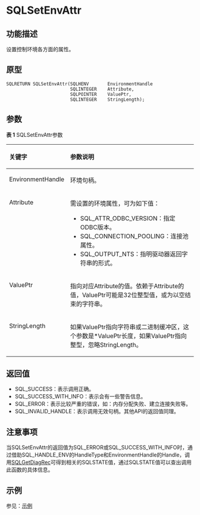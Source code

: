 # SQLSetEnvAttr<a name="ZH-CN_TOPIC_0242371456"></a>

## 功能描述<a name="zh-cn_topic_0238272902_zh-cn_topic_0237120432_zh-cn_topic_0059778852_s93fc7574cf154704b8cff271a57b9601"></a>

设置控制环境各方面的属性。

## 原型<a name="zh-cn_topic_0238272902_zh-cn_topic_0237120432_zh-cn_topic_0059778852_sfbbc7fe8e3e34b51af9d3a43dab859fc"></a>

```
SQLRETURN SQLSetEnvAttr(SQLHENV       EnvironmentHandle
                        SQLINTEGER    Attribute,    
                        SQLPOINTER    ValuePtr,     
                        SQLINTEGER    StringLength);
```

## 参数<a name="zh-cn_topic_0238272902_zh-cn_topic_0237120432_zh-cn_topic_0059778852_s1c9b27937d964eaba00ae77fe1cd2c71"></a>

**表 1**  SQLSetEnvAttr参数

<a name="zh-cn_topic_0238272902_zh-cn_topic_0237120432_zh-cn_topic_0059778852_t82b61d38241342ffa2c83b3e50393841"></a>
<table><thead align="left"><tr id="zh-cn_topic_0238272902_zh-cn_topic_0237120432_zh-cn_topic_0059778852_r3ec068cec36347ccb83a7f18cf131215"><th class="cellrowborder" valign="top" width="23.27%" id="mcps1.2.3.1.1"><p id="zh-cn_topic_0238272902_zh-cn_topic_0237120432_zh-cn_topic_0059778852_a44a45da69b324aa4b5c1187191ec5c77"><a name="zh-cn_topic_0238272902_zh-cn_topic_0237120432_zh-cn_topic_0059778852_a44a45da69b324aa4b5c1187191ec5c77"></a><a name="zh-cn_topic_0238272902_zh-cn_topic_0237120432_zh-cn_topic_0059778852_a44a45da69b324aa4b5c1187191ec5c77"></a><strong id="zh-cn_topic_0238272902_zh-cn_topic_0237120432_zh-cn_topic_0059778852_a78fd62134c834d6ab90eace249f90f74"><a name="zh-cn_topic_0238272902_zh-cn_topic_0237120432_zh-cn_topic_0059778852_a78fd62134c834d6ab90eace249f90f74"></a><a name="zh-cn_topic_0238272902_zh-cn_topic_0237120432_zh-cn_topic_0059778852_a78fd62134c834d6ab90eace249f90f74"></a>关键字</strong></p>
</th>
<th class="cellrowborder" valign="top" width="76.73%" id="mcps1.2.3.1.2"><p id="zh-cn_topic_0238272902_zh-cn_topic_0237120432_zh-cn_topic_0059778852_aee2bc08a3b8f47bf81fb032ef089ba6d"><a name="zh-cn_topic_0238272902_zh-cn_topic_0237120432_zh-cn_topic_0059778852_aee2bc08a3b8f47bf81fb032ef089ba6d"></a><a name="zh-cn_topic_0238272902_zh-cn_topic_0237120432_zh-cn_topic_0059778852_aee2bc08a3b8f47bf81fb032ef089ba6d"></a><strong id="zh-cn_topic_0238272902_zh-cn_topic_0237120432_zh-cn_topic_0059778852_a51048b44452847fabe05c8633f0220cf"><a name="zh-cn_topic_0238272902_zh-cn_topic_0237120432_zh-cn_topic_0059778852_a51048b44452847fabe05c8633f0220cf"></a><a name="zh-cn_topic_0238272902_zh-cn_topic_0237120432_zh-cn_topic_0059778852_a51048b44452847fabe05c8633f0220cf"></a>参数说明</strong></p>
</th>
</tr>
</thead>
<tbody><tr id="zh-cn_topic_0238272902_zh-cn_topic_0237120432_zh-cn_topic_0059778852_r89c7807f135840058d4a248137b3ca08"><td class="cellrowborder" valign="top" width="23.27%" headers="mcps1.2.3.1.1 "><p id="zh-cn_topic_0238272902_zh-cn_topic_0237120432_zh-cn_topic_0059778852_a5b881394ab5445c89e8b7a9cf6d8c93a"><a name="zh-cn_topic_0238272902_zh-cn_topic_0237120432_zh-cn_topic_0059778852_a5b881394ab5445c89e8b7a9cf6d8c93a"></a><a name="zh-cn_topic_0238272902_zh-cn_topic_0237120432_zh-cn_topic_0059778852_a5b881394ab5445c89e8b7a9cf6d8c93a"></a>EnvironmentHandle</p>
</td>
<td class="cellrowborder" valign="top" width="76.73%" headers="mcps1.2.3.1.2 "><p id="zh-cn_topic_0238272902_zh-cn_topic_0237120432_zh-cn_topic_0059778852_ae9e04af441044a6581179c8dac3884f3"><a name="zh-cn_topic_0238272902_zh-cn_topic_0237120432_zh-cn_topic_0059778852_ae9e04af441044a6581179c8dac3884f3"></a><a name="zh-cn_topic_0238272902_zh-cn_topic_0237120432_zh-cn_topic_0059778852_ae9e04af441044a6581179c8dac3884f3"></a>环境句柄。</p>
</td>
</tr>
<tr id="zh-cn_topic_0238272902_zh-cn_topic_0237120432_zh-cn_topic_0059778852_r2088b45aa8374f988b5b381a7e85ae5b"><td class="cellrowborder" valign="top" width="23.27%" headers="mcps1.2.3.1.1 "><p id="zh-cn_topic_0238272902_zh-cn_topic_0237120432_zh-cn_topic_0059778852_ace1e0a1bd94f482798c38666d51a57a7"><a name="zh-cn_topic_0238272902_zh-cn_topic_0237120432_zh-cn_topic_0059778852_ace1e0a1bd94f482798c38666d51a57a7"></a><a name="zh-cn_topic_0238272902_zh-cn_topic_0237120432_zh-cn_topic_0059778852_ace1e0a1bd94f482798c38666d51a57a7"></a>Attribute</p>
</td>
<td class="cellrowborder" valign="top" width="76.73%" headers="mcps1.2.3.1.2 "><p id="zh-cn_topic_0238272902_zh-cn_topic_0237120432_zh-cn_topic_0059778852_a5713dfef98384960a3106a2b7c9aa751"><a name="zh-cn_topic_0238272902_zh-cn_topic_0237120432_zh-cn_topic_0059778852_a5713dfef98384960a3106a2b7c9aa751"></a><a name="zh-cn_topic_0238272902_zh-cn_topic_0237120432_zh-cn_topic_0059778852_a5713dfef98384960a3106a2b7c9aa751"></a>需设置的环境属性，可为如下值：</p>
<a name="zh-cn_topic_0238272902_zh-cn_topic_0237120432_zh-cn_topic_0059778852_uefc416b07b1941be81ff69fc135a3a7f"></a><a name="zh-cn_topic_0238272902_zh-cn_topic_0237120432_zh-cn_topic_0059778852_uefc416b07b1941be81ff69fc135a3a7f"></a><ul id="zh-cn_topic_0238272902_zh-cn_topic_0237120432_zh-cn_topic_0059778852_uefc416b07b1941be81ff69fc135a3a7f"><li>SQL_ATTR_ODBC_VERSION：指定ODBC版本。</li><li>SQL_CONNECTION_POOLING：连接池属性。</li><li>SQL_OUTPUT_NTS：指明驱动器返回字符串的形式。</li></ul>
</td>
</tr>
<tr id="zh-cn_topic_0238272902_zh-cn_topic_0237120432_zh-cn_topic_0059778852_re3c53307a0b8488f86edbf902499dcd5"><td class="cellrowborder" valign="top" width="23.27%" headers="mcps1.2.3.1.1 "><p id="zh-cn_topic_0238272902_zh-cn_topic_0237120432_zh-cn_topic_0059778852_afaeaa8d63c164853a2b3aee69d5c4dda"><a name="zh-cn_topic_0238272902_zh-cn_topic_0237120432_zh-cn_topic_0059778852_afaeaa8d63c164853a2b3aee69d5c4dda"></a><a name="zh-cn_topic_0238272902_zh-cn_topic_0237120432_zh-cn_topic_0059778852_afaeaa8d63c164853a2b3aee69d5c4dda"></a>ValuePtr</p>
</td>
<td class="cellrowborder" valign="top" width="76.73%" headers="mcps1.2.3.1.2 "><p id="zh-cn_topic_0238272902_zh-cn_topic_0237120432_zh-cn_topic_0059778852_af32d5845d0bc4860ae768bce9257560e"><a name="zh-cn_topic_0238272902_zh-cn_topic_0237120432_zh-cn_topic_0059778852_af32d5845d0bc4860ae768bce9257560e"></a><a name="zh-cn_topic_0238272902_zh-cn_topic_0237120432_zh-cn_topic_0059778852_af32d5845d0bc4860ae768bce9257560e"></a>指向对应Attribute的值。依赖于Attribute的值，ValuePtr可能是32位整型值，或为以空结束的字符串。</p>
</td>
</tr>
<tr id="zh-cn_topic_0238272902_zh-cn_topic_0237120432_zh-cn_topic_0059778852_rc78d71a78a944585b1a9275d30efa604"><td class="cellrowborder" valign="top" width="23.27%" headers="mcps1.2.3.1.1 "><p id="zh-cn_topic_0238272902_zh-cn_topic_0237120432_zh-cn_topic_0059778852_a3b5e927cb76544a6b2b78ab3c7fcccd7"><a name="zh-cn_topic_0238272902_zh-cn_topic_0237120432_zh-cn_topic_0059778852_a3b5e927cb76544a6b2b78ab3c7fcccd7"></a><a name="zh-cn_topic_0238272902_zh-cn_topic_0237120432_zh-cn_topic_0059778852_a3b5e927cb76544a6b2b78ab3c7fcccd7"></a>StringLength</p>
</td>
<td class="cellrowborder" valign="top" width="76.73%" headers="mcps1.2.3.1.2 "><p id="zh-cn_topic_0238272902_zh-cn_topic_0237120432_zh-cn_topic_0059778852_a99d1997f52594ef2b2b236b459350ccd"><a name="zh-cn_topic_0238272902_zh-cn_topic_0237120432_zh-cn_topic_0059778852_a99d1997f52594ef2b2b236b459350ccd"></a><a name="zh-cn_topic_0238272902_zh-cn_topic_0237120432_zh-cn_topic_0059778852_a99d1997f52594ef2b2b236b459350ccd"></a>如果ValuePtr指向字符串或二进制缓冲区，这个参数是*ValuePtr长度，如果ValuePtr指向整型，忽略StringLength。</p>
</td>
</tr>
</tbody>
</table>

## 返回值<a name="zh-cn_topic_0238272902_zh-cn_topic_0237120432_zh-cn_topic_0059778852_sd43c3bb519574fb68eae3b53fb1b652f"></a>

-   SQL\_SUCCESS：表示调用正确。
-   SQL\_SUCCESS\_WITH\_INFO：表示会有一些警告信息。
-   SQL\_ERROR：表示比较严重的错误，如：内存分配失败、建立连接失败等。
-   SQL\_INVALID\_HANDLE：表示调用无效句柄。其他API的返回值同理。

## 注意事项<a name="zh-cn_topic_0238272902_zh-cn_topic_0237120432_zh-cn_topic_0059778852_s3f23b16e09954cc0b1f5bdb1063fee16"></a>

当SQLSetEnvAttr的返回值为SQL\_ERROR或SQL\_SUCCESS\_WITH\_INFO时，通过借助SQL\_HANDLE\_ENV的HandleType和EnvironmentHandle的Handle，调用[SQLGetDiagRec](SQLGetDiagRec.md)可得到相关的SQLSTATE值，通过SQLSTATE值可以查出调用此函数的具体信息。

## 示例<a name="zh-cn_topic_0238272902_zh-cn_topic_0237120432_zh-cn_topic_0059778852_s54d045c03fcc414bab03c37ea6e4da08"></a>

参见：[示例](示例-2.md)


